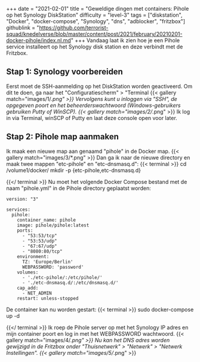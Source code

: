 +++
date = "2021-02-01"
title = "Geweldige dingen met containers: Pihole op het Synology DiskStation"
difficulty = "level-3"
tags = ["diskstation", "Docker", "docker-compose", "Synology", "dns", "adblocker", "fritzbox"]
githublink = "https://github.com/terrorist-squad/knedelverse/blob/master/content/post/2021/february/20210201-docker-pihole/index.nl.md"
+++
Vandaag laat ik zien hoe je een Pihole service installeert op het Synology disk station en deze verbindt met de Fritzbox.
## Stap 1: Synology voorbereiden
Eerst moet de SSH-aanmelding op het DiskStation worden geactiveerd. Om dit te doen, ga naar het "Configuratiescherm" > "Terminal
{{< gallery match="images/1/*.png" >}}
Vervolgens kunt u inloggen via "SSH", de opgegeven poort en het beheerderswachtwoord (Windows-gebruikers gebruiken Putty of WinSCP).
{{< gallery match="images/2/*.png" >}}
Ik log in via Terminal, winSCP of Putty en laat deze console open voor later.
## Stap 2: Pihole map aanmaken
Ik maak een nieuwe map aan genaamd "pihole" in de Docker map.
{{< gallery match="images/3/*.png" >}}
Dan ga ik naar de nieuwe directory en maak twee mappen "etc-pihole" en "etc-dnsmasq.d":
{{< terminal >}}
cd /volume1/docker/
mkdir -p {etc-pihole,etc-dnsmasq.d}

{{</ terminal >}}
Nu moet het volgende Docker Compose bestand met de naam "pihole.yml" in de Pihole directory geplaatst worden:
```
version: "3"

services:
  pihole:
    container_name: pihole
    image: pihole/pihole:latest
    ports:
      - "53:53/tcp"
      - "53:53/udp"
      - "67:67/udp"
      - "8080:80/tcp"
    environment:
      TZ: 'Europe/Berlin'
      WEBPASSWORD: 'password'
    volumes:
      - './etc-pihole/:/etc/pihole/'
      - './etc-dnsmasq.d/:/etc/dnsmasq.d/'
    cap_add:
      - NET_ADMIN
    restart: unless-stopped

```
De container kan nu worden gestart:
{{< terminal >}}
sudo docker-compose up -d

{{</ terminal >}}
Ik roep de Pihole server op met het Synology IP adres en mijn container poort en log in met het WEBPASSWORD wachtwoord.
{{< gallery match="images/4/*.png" >}}
Nu kan het DNS adres worden gewijzigd in de Fritzbox onder "Thuisnetwerk" > "Netwerk" > "Netwerk Instellingen".
{{< gallery match="images/5/*.png" >}}